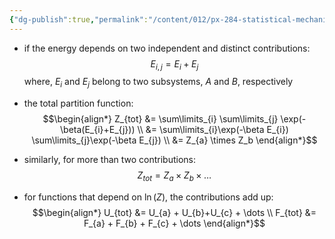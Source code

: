 ```yaml
---
{"dg-publish":true,"permalink":"/content/012/px-284-statistical-mechanics/e-single-particle-partition-function/px-284-e5b-combining-partition-functions/","noteIcon":"1","created":"2024-11-29T17:53:29.459+00:00","updated":"2024-12-23T22:59:36.591+00:00"}
---
```


- if the  energy depends on two independent and distinct contributions:
$$E_{i,j} = E_{i} + E_j$$
	where, $E_{i}$ and $E_{j}$ belong to two subsystems, $A$ and $B$, respectively

- the total partition function:
$$\begin{align*}
	Z_{tot} &= \sum\limits_{i} \sum\limits_{j} \exp(-\beta(E_{i}+E_{j})) \\
	&= \sum\limits_{i}\exp(-\beta E_{i}) \sum\limits_{j}\exp(-\beta E_{j}) \\
	&= Z_{a} \times Z_b
\end{align*}$$
- similarly, for more than two contributions:
$$Z_{tot}= Z_{a} \times  Z_{b} \times \dots$$
- for functions that depend on $\ln(Z)$, the contributions add up:
$$\begin{align*} 
	U_{tot} &= U_{a} + U_{b}+U_{c} + \dots \\
	F_{tot} &= F_{a} + F_{b} + F_{c} + \dots
\end{align*}$$
